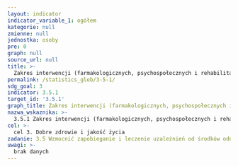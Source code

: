 ```yaml
---
layout: indicator
indicator_variable_1: ogółem
kategorie: null
zmienne: null
jednostka: osoby
pre: 0
graph: null
source_url: null
title: >-
  Zakres interwencji (farmakologicznych, psychospołecznych i rehabilitacji oraz usług zaradczych) w leczeniu zaburzeń związanych ze stosowaniem substancji psychoaktywnych
permalink: /statistics_glob/3-5-1/
sdg_goal: 3
indicator: 3.5.1
target_id: '3.5.1'
graph_title: Zakres interwencji (farmakologicznych, psychospołecznych i rehabilitacji oraz usług zaradczych) w leczeniu zaburzeń związanych ze stosowaniem substancji psychoaktywnych
nazwa_wskaznika: >-
  3.5.1 Zakres interwencji (farmakologicznych, psychospołecznych i rehabilitacji oraz usług zaradczych) w leczeniu zaburzeń związanych ze stosowaniem substancji psychoaktywnych
cel: >-
  cel 3. Dobre zdrowie i jakość życia
zadanie: 3.5 Wzmocnić zapobieganie i leczenie uzależnień od środków odurzających, w tym narkotyków oraz szkodliwego spożycia alkoholu.
uwagi: >-
  brak danych
---
```

